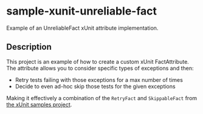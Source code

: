# sample-xunit-unreliable-fact

Example of an UnreliableFact xUnit attribute implementation.

## Description

This project is an example of how to create a custom xUnit FactAttribute.
The attribute allows you to consider specific types of exceptions and then:

- Retry tests failing with those exceptions for a max number of times
- Decide to even ad-hoc skip those tests for the given exceptions

Making it effectively a combination of the `RetryFact` and `SkippableFact` from [the xUnit samples project](https://github.com/xunit/samples.xunit).
